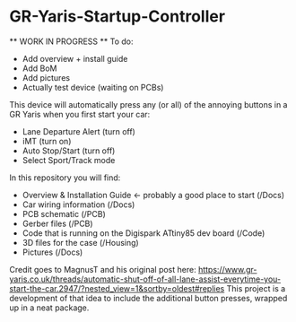 # GR-Yaris-Startup-Controller

** WORK IN PROGRESS **
To do:
* Add overview + install guide
* Add BoM
* Add pictures
* Actually test device (waiting on PCBs)

This device will automatically press any (or all) of the annoying buttons in a GR Yaris when you first start your car:
* Lane Departure Alert (turn off)
* iMT (turn on)
* Auto Stop/Start (turn off)
* Select Sport/Track mode

In this repository you will find:
* Overview & Installation Guide <- probably a good place to start (/Docs)
* Car wiring information (/Docs)
* PCB schematic (/PCB)
* Gerber files (/PCB)
* Code that is running on the Digispark ATtiny85 dev board (/Code)
* 3D files for the case (/Housing)
* Pictures (/Docs)

Credit goes to MagnusT and his original post here:
https://www.gr-yaris.co.uk/threads/automatic-shut-off-of-all-lane-assist-everytime-you-start-the-car.2947/?nested_view=1&sortby=oldest#replies
This project is a development of that idea to include the additional button presses, wrapped up in a neat package.
